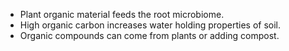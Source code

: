 - Plant organic material feeds the root microbiome. 
- High organic carbon increases water holding properties of soil.
- Organic compounds can come from plants or adding compost.